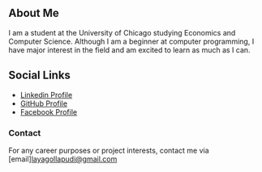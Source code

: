 ## About Me

I am a student at the University of Chicago studying Economics and Computer Science. Although I am a beginner at computer programming, I have major interest in the field and am excited to learn as much as I can.

## Social Links
- [Linkedin Profile](https://github.com/layagollapudi)
- [GitHub Profile](https://github.com/layagollapudi)
- [Facebook Profile](https://www.facebook.com/profile.php?id=100009375893024)

### Contact

For any career purposes or project interests, contact me via [email]<layagollapudi@gmail.com>
